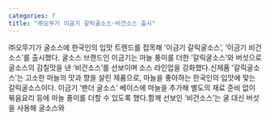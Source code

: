 ```yaml
---
categories: f
title: "㈜오뚜기 이금기 갈릭굴소스·비건소스 출시"
---
```

㈜오뚜기가 굴소스에 한국인의 입맛 트렌드를 접목해 ’이금기 갈릭굴소스’, ‘이금기 비건소스’를 출시했다. 굴소스 브랜드인 이금기는 마늘 풍미를 더한 ‘갈릭굴소스’와 버섯으로 굴소스의 감칠맛을 낸 ‘비건소스’를 선보이며 소스 라인업을 강화했다.신제품 ‘갈릭굴소스’는 고소한 마늘의 맛과 향을 살린 제품으로, 마늘을 좋아하는 한국인의 입맛에 맞는 갈릭굴소스이다. 이금기 ‘팬더 굴소스’ 베이스에 마늘을 추가해 별도의 재료 준비 없이 볶음요리 등에 마늘 풍미를 더할 수 있도록 했다.함께 선보인 ‘비건소스’는 굴 대신 버섯을 사용해 굴소스와